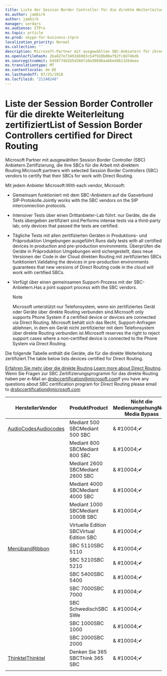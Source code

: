 ```yaml
---
title: Liste der Session Border Controller für die direkte Weiterleitung zertifiziert
ms.author: jambirk
author: jambirk
manager: serdars
ms.audience: ITPro
ms.topic: article
ms.prod: skype-for-business-itpro
localization_priority: Normal
ms.collection: ''
description: Microsoft-Partner mit ausgewählten SBC-Anbietern für ihren SBC Zertifizierung arbeiten mit direktem Routing.
ms.openlocfilehash: 2ba827e734916b983c54f910b00af92fc8d74bdb
ms.sourcegitcommit: b45077dd1b5d366fa9a30698aa66ed4b13264eee
ms.translationtype: MT
ms.contentlocale: de-DE
ms.lasthandoff: 07/25/2018
ms.locfileid: "21148248"
---
```

# <a name="list-of-session-border-controllers-certified-for-direct-routing"></a><span data-ttu-id="fdb3a-103">Liste der Session Border Controller für die direkte Weiterleitung zertifiziert</span><span class="sxs-lookup"><span data-stu-id="fdb3a-103">List of Session Border Controllers certified for Direct Routing</span></span>

<span data-ttu-id="fdb3a-104">Microsoft Partner mit ausgewählten Session Border Controller (SBC) Anbietern Zertifizierung, die ihre SBCs für die Arbeit mit direktem Routing.</span><span class="sxs-lookup"><span data-stu-id="fdb3a-104">Microsoft partners with selected Session Border Controllers (SBC) vendors to certify that their SBCs for work with Direct Routing.</span></span> 

<span data-ttu-id="fdb3a-105">Mit jedem Anbieter Microsoft:</span><span class="sxs-lookup"><span data-stu-id="fdb3a-105">With each vendor, Microsoft:</span></span> 

- <span data-ttu-id="fdb3a-106">Gemeinsam funktioniert mit dem SBC-Anbietern auf die Gasverbund SIP-Protokolle.</span><span class="sxs-lookup"><span data-stu-id="fdb3a-106">Jointly works with the SBC vendors on the SIP interconnection protocols.</span></span>
- <span data-ttu-id="fdb3a-107">Intensiver Tests über einen Drittanbieter-Lab führt. nur Geräte, die die Tests übergeben zertifiziert sind.</span><span class="sxs-lookup"><span data-stu-id="fdb3a-107">Performs intense tests via a third-party lab; only devices that passed the tests are certified.</span></span> 
- <span data-ttu-id="fdb3a-108">Tägliche Tests mit allen zertifizierten Geräten in Produktions- und Präproduktion Umgebungen ausgeführt.</span><span class="sxs-lookup"><span data-stu-id="fdb3a-108">Runs daily tests with all certified devices in production and pre-production environments.</span></span> <span data-ttu-id="fdb3a-109">Überprüfen die Geräte in Präproduktion Umgebungen wird sichergestellt, dass neue Versionen der Code in der Cloud direkten Routing mit zertifizierten SBCs funktioniert.</span><span class="sxs-lookup"><span data-stu-id="fdb3a-109">Validating the devices in pre-production environments guarantees that new versions of Direct Routing code in the cloud will work with certified SBCs.</span></span> 
- <span data-ttu-id="fdb3a-110">Verfügt über einen gemeinsamen Support-Prozess mit der SBC-Anbietern.</span><span class="sxs-lookup"><span data-stu-id="fdb3a-110">Has a joint support process with the SBC vendors.</span></span>
 

  > [!NOTE]
  > <span data-ttu-id="fdb3a-111">Microsoft unterstützt nur Telefonsystem, wenn ein zertifiziertes Gerät oder Geräte über direkte Routing verbunden sind.</span><span class="sxs-lookup"><span data-stu-id="fdb3a-111">Microsoft only supports Phone System if a certified device or devices are connected via Direct Routing.</span></span> <span data-ttu-id="fdb3a-112">Microsoft behält sich das Recht, Support-Anfragen ablehnen, in dem ein Gerät nicht zertifizierter mit dem Telefonsystem über direkte Routing verbunden ist.</span><span class="sxs-lookup"><span data-stu-id="fdb3a-112">Microsoft reserves the right to reject support cases where a non-certified device is connected to the Phone System via Direct Routing.</span></span> 

<span data-ttu-id="fdb3a-113">Die folgende Tabelle enthält die Geräte, die für die direkte Weiterleitung zertifiziert.</span><span class="sxs-lookup"><span data-stu-id="fdb3a-113">The table below lists devices certified for Direct Routing.</span></span> 

<span data-ttu-id="fdb3a-114">[Erfahren Sie mehr über die direkte Routing](https://aka.ms/dr).</span><span class="sxs-lookup"><span data-stu-id="fdb3a-114">[Learn more about Direct Routing](https://aka.ms/dr).</span></span> <span data-ttu-id="fdb3a-115">Wenn Sie Fragen zur SBC Zertifizierungsprogramm für das direkte Routing haben per e-Mail an drsbccertification@microsoft.com</span><span class="sxs-lookup"><span data-stu-id="fdb3a-115">If you have any questions about SBC certification program for Direct Routing please email to drsbccertification@microsoft.com</span></span>


|<span data-ttu-id="fdb3a-116">Hersteller</span><span class="sxs-lookup"><span data-stu-id="fdb3a-116">Vendor</span></span>  |<span data-ttu-id="fdb3a-117">Produkt</span><span class="sxs-lookup"><span data-stu-id="fdb3a-117">Product</span></span>  |<span data-ttu-id="fdb3a-118">Nicht die Medienumgehung</span><span class="sxs-lookup"><span data-stu-id="fdb3a-118">Non-Media Bypass</span></span>  |<span data-ttu-id="fdb3a-119">Die Medienumgehung</span><span class="sxs-lookup"><span data-stu-id="fdb3a-119">Media Bypass</span></span>  |<span data-ttu-id="fdb3a-120">Softwareversion</span><span class="sxs-lookup"><span data-stu-id="fdb3a-120">Software Version</span></span>|
|---------|---------|---------|---------|---------|
|[<span data-ttu-id="fdb3a-121">AudioCodes</span><span class="sxs-lookup"><span data-stu-id="fdb3a-121">Audiocodes</span></span>](https://www.audiocodes.com/solutions-products/products/products-for-microsoft-365/sbcs-media-gateways)    |   <span data-ttu-id="fdb3a-122">Mediant 500 SBC</span><span class="sxs-lookup"><span data-stu-id="fdb3a-122">Mediant 500 SBC</span></span>       |    <span data-ttu-id="fdb3a-123">& #10004;</span><span class="sxs-lookup"><span data-stu-id="fdb3a-123">&#10004;</span></span>     |    <span data-ttu-id="fdb3a-124">Ausstehende</span><span class="sxs-lookup"><span data-stu-id="fdb3a-124">Pending</span></span>      |     <span data-ttu-id="fdb3a-125">7.20A.200.055</span><span class="sxs-lookup"><span data-stu-id="fdb3a-125">7.20A.200.055</span></span>     |
|  |   <span data-ttu-id="fdb3a-126">Mediant 800 SBC</span><span class="sxs-lookup"><span data-stu-id="fdb3a-126">Mediant 800 SBC</span></span>       |    <span data-ttu-id="fdb3a-127">& #10004;</span><span class="sxs-lookup"><span data-stu-id="fdb3a-127">&#10004;</span></span>      |     <span data-ttu-id="fdb3a-128">Ausstehende</span><span class="sxs-lookup"><span data-stu-id="fdb3a-128">Pending</span></span>    |      <span data-ttu-id="fdb3a-129">7.20A.200.055</span><span class="sxs-lookup"><span data-stu-id="fdb3a-129">7.20A.200.055</span></span>    |
|     |      <span data-ttu-id="fdb3a-130">Mediant 2600 SBC</span><span class="sxs-lookup"><span data-stu-id="fdb3a-130">Mediant 2600 SBC</span></span>    |     <span data-ttu-id="fdb3a-131">& #10004;</span><span class="sxs-lookup"><span data-stu-id="fdb3a-131">&#10004;</span></span>     |    <span data-ttu-id="fdb3a-132">Ausstehende</span><span class="sxs-lookup"><span data-stu-id="fdb3a-132">Pending</span></span>     |    <span data-ttu-id="fdb3a-133">7.20A.200.055</span><span class="sxs-lookup"><span data-stu-id="fdb3a-133">7.20A.200.055</span></span>      |
|     |   <span data-ttu-id="fdb3a-134">Mediant 4000 SBC</span><span class="sxs-lookup"><span data-stu-id="fdb3a-134">Mediant 4000 SBC</span></span>       |     <span data-ttu-id="fdb3a-135">& #10004;</span><span class="sxs-lookup"><span data-stu-id="fdb3a-135">&#10004;</span></span>     |    <span data-ttu-id="fdb3a-136">Ausstehende</span><span class="sxs-lookup"><span data-stu-id="fdb3a-136">Pending</span></span>     |    <span data-ttu-id="fdb3a-137">7.20A.200.055</span><span class="sxs-lookup"><span data-stu-id="fdb3a-137">7.20A.200.055</span></span>      |
|     |    <span data-ttu-id="fdb3a-138">Mediant 1000 SBC</span><span class="sxs-lookup"><span data-stu-id="fdb3a-138">Mediant 1000B  SBC</span></span>   |    <span data-ttu-id="fdb3a-139">& #10004;</span><span class="sxs-lookup"><span data-stu-id="fdb3a-139">&#10004;</span></span>      |  <span data-ttu-id="fdb3a-140">Ausstehende</span><span class="sxs-lookup"><span data-stu-id="fdb3a-140">Pending</span></span>       |    <span data-ttu-id="fdb3a-141">7.20A.200.055</span><span class="sxs-lookup"><span data-stu-id="fdb3a-141">7.20A.200.055</span></span>   |
|     |   <span data-ttu-id="fdb3a-142">Virtuelle Edition SBC</span><span class="sxs-lookup"><span data-stu-id="fdb3a-142">Virtual Edition SBC</span></span>    |   <span data-ttu-id="fdb3a-143">& #10004;</span><span class="sxs-lookup"><span data-stu-id="fdb3a-143">&#10004;</span></span>   |<span data-ttu-id="fdb3a-144">Ausstehende</span><span class="sxs-lookup"><span data-stu-id="fdb3a-144">Pending</span></span>         |     <span data-ttu-id="fdb3a-145">7.20A.200.055</span><span class="sxs-lookup"><span data-stu-id="fdb3a-145">7.20A.200.055</span></span>     |
|[<span data-ttu-id="fdb3a-146">Menüband</span><span class="sxs-lookup"><span data-stu-id="fdb3a-146">Ribbon</span></span>](https://ribboncommunications.com/solutions/enterprise-solutions/microsoft-skype-business)     | <span data-ttu-id="fdb3a-147">SBC 5110</span><span class="sxs-lookup"><span data-stu-id="fdb3a-147">SBC 5110</span></span>    |    <span data-ttu-id="fdb3a-148">& #10004;</span><span class="sxs-lookup"><span data-stu-id="fdb3a-148">&#10004;</span></span>      |   <span data-ttu-id="fdb3a-149">Ausstehende</span><span class="sxs-lookup"><span data-stu-id="fdb3a-149">Pending</span></span>      |     <span data-ttu-id="fdb3a-150">V6. 2</span><span class="sxs-lookup"><span data-stu-id="fdb3a-150">V6.2</span></span>     |
|     |<span data-ttu-id="fdb3a-151">SBC 5210</span><span class="sxs-lookup"><span data-stu-id="fdb3a-151">SBC 5210</span></span>     |     <span data-ttu-id="fdb3a-152">& #10004;</span><span class="sxs-lookup"><span data-stu-id="fdb3a-152">&#10004;</span></span>     |    <span data-ttu-id="fdb3a-153">Ausstehende</span><span class="sxs-lookup"><span data-stu-id="fdb3a-153">Pending</span></span>     |    <span data-ttu-id="fdb3a-154">V6. 2</span><span class="sxs-lookup"><span data-stu-id="fdb3a-154">V6.2</span></span>      |
|     | <span data-ttu-id="fdb3a-155">SBC 5400</span><span class="sxs-lookup"><span data-stu-id="fdb3a-155">SBC 5400</span></span>     |    <span data-ttu-id="fdb3a-156">& #10004;</span><span class="sxs-lookup"><span data-stu-id="fdb3a-156">&#10004;</span></span>  |    <span data-ttu-id="fdb3a-157">Ausstehende</span><span class="sxs-lookup"><span data-stu-id="fdb3a-157">Pending</span></span>     |   <span data-ttu-id="fdb3a-158">V6. 2</span><span class="sxs-lookup"><span data-stu-id="fdb3a-158">V6.2</span></span>    |
|     |<span data-ttu-id="fdb3a-159">SBC 7000</span><span class="sxs-lookup"><span data-stu-id="fdb3a-159">SBC 7000</span></span>     |     <span data-ttu-id="fdb3a-160">& #10004;</span><span class="sxs-lookup"><span data-stu-id="fdb3a-160">&#10004;</span></span>  |    <span data-ttu-id="fdb3a-161">Ausstehende</span><span class="sxs-lookup"><span data-stu-id="fdb3a-161">Pending</span></span>     |    <span data-ttu-id="fdb3a-162">V6. 2</span><span class="sxs-lookup"><span data-stu-id="fdb3a-162">V6.2</span></span>      |
|     | <span data-ttu-id="fdb3a-163">SBC Schwedisch</span><span class="sxs-lookup"><span data-stu-id="fdb3a-163">SBC SWe</span></span>  |   <span data-ttu-id="fdb3a-164">& #10004;</span><span class="sxs-lookup"><span data-stu-id="fdb3a-164">&#10004;</span></span>    |    <span data-ttu-id="fdb3a-165">Ausstehende</span><span class="sxs-lookup"><span data-stu-id="fdb3a-165">Pending</span></span>     |    <span data-ttu-id="fdb3a-166">V6. 2</span><span class="sxs-lookup"><span data-stu-id="fdb3a-166">V6.2</span></span>      |
|     |<span data-ttu-id="fdb3a-167">SBC 1000</span><span class="sxs-lookup"><span data-stu-id="fdb3a-167">SBC 1000</span></span>   |     <span data-ttu-id="fdb3a-168">& #10004;</span><span class="sxs-lookup"><span data-stu-id="fdb3a-168">&#10004;</span></span>   |     <span data-ttu-id="fdb3a-169">Ausstehende</span><span class="sxs-lookup"><span data-stu-id="fdb3a-169">Pending</span></span>    |    <span data-ttu-id="fdb3a-170">V7.0.2</span><span class="sxs-lookup"><span data-stu-id="fdb3a-170">V7.0.2</span></span>   |<span data-ttu-id="fdb3a-171">& #10004;</span><span class="sxs-lookup"><span data-stu-id="fdb3a-171">&#10004;</span></span> 
|     | <span data-ttu-id="fdb3a-172">SBC 2000</span><span class="sxs-lookup"><span data-stu-id="fdb3a-172">SBC 2000</span></span>    |     <span data-ttu-id="fdb3a-173">& #10004;</span><span class="sxs-lookup"><span data-stu-id="fdb3a-173">&#10004;</span></span>   |    <span data-ttu-id="fdb3a-174">Ausstehende</span><span class="sxs-lookup"><span data-stu-id="fdb3a-174">Pending</span></span>     |    <span data-ttu-id="fdb3a-175">V7.0.2</span><span class="sxs-lookup"><span data-stu-id="fdb3a-175">V7.0.2</span></span>      |
|[<span data-ttu-id="fdb3a-176">Thinktel</span><span class="sxs-lookup"><span data-stu-id="fdb3a-176">Thinktel</span></span>](https://www.thinktel.ca/services/think-365/think-365-overview/)     |    <span data-ttu-id="fdb3a-177">Denken Sie 365 SBC</span><span class="sxs-lookup"><span data-stu-id="fdb3a-177">Think 365 SBC</span></span>      |  <span data-ttu-id="fdb3a-178">& #10004;</span><span class="sxs-lookup"><span data-stu-id="fdb3a-178">&#10004;</span></span>       |    <span data-ttu-id="fdb3a-179">Ausstehende</span><span class="sxs-lookup"><span data-stu-id="fdb3a-179">Pending</span></span>     |   <span data-ttu-id="fdb3a-180">V1. 4</span><span class="sxs-lookup"><span data-stu-id="fdb3a-180">V1.4</span></span>       |
|     |         |         |         |         |
